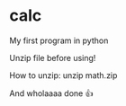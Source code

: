 # calc
My first program in python 

Unzip file before using!

How to unzip:
unzip math.zip

And wholaaaa done 👍
